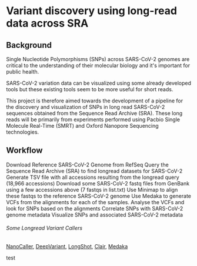 # Variant discovery using long-read data across SRA

## Background
Single Nucleotide Polymorphisms (SNPs) across SARS-CoV-2 genomes are critical to the understanding of their molecular biology and it's important for public health.

SARS-CoV-2 variation data can be visualized using some already developed tools but these existing tools seem to be more useful for short reads.

This project is therefore aimed towards the development of a pipeline for the discovery and visualization of SNPs in long read SARS-CoV-2 sequences obtained from the Sequence Read Archive (SRA). These long reads will be primarily from experiments performed using Pacbio Single Molecule Real-Time (SMRT) and Oxford Nanopore Sequencing technologies.

## Workflow
Download Reference SARS-CoV-2 Genome from RefSeq
Query the Sequence Read Archive (SRA) to find longread datasets for SARS-CoV-2
Generate TSV file with all accessions resulting from the longread query (18,966 accessions)
Download some SARS-CoV-2 fastq files from GenBank using a few accessions above (7 fastqs in list.txt)
Use Minimap to align these fastqs to the reference SARS-CoV-2 genome
Use Medaka to generate VCFs from the alignments for each of the samples.
Analyse the VCFs and look for SNPs based on the alignments
Correlate SNPs with SARS-CoV-2 genome metadata
Visualize SNPs and associated SARS-CoV-2 metadata

###### Some Longread Variant Callers
[NanoCaller](https://github.com/WGLab/NanoCaller), [DeepVariant](https://github.com/google/deepvariant), [LongShot](https://github.com/pjedge/longshot), [Clair](https://github.com/HKU-BAL/Clair), [Medaka](https://github.com/nanoporetech/medaka)

test
